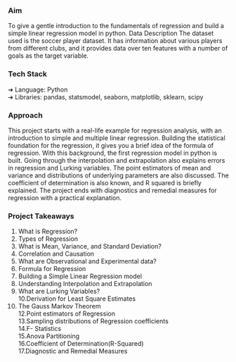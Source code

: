 <H3> Aim </H3>
To give a gentle introduction to the fundamentals of regression and build a simple linear
regression model in python.
Data Description
The dataset used is the soccer player dataset. It has information about various players
from different clubs, and it provides data over ten features with a number of goals as the
target variable.

<H3> Tech Stack </H3>

➔ Language: Python <br/>
➔ Libraries: pandas, statsmodel, seaborn, matplotlib, sklearn, scipy <br/>


<H3> Approach </H3>
This project starts with a real-life example for regression analysis, with an introduction to
simple and multiple linear regression. Building the statistical foundation for the
regression, it gives you a brief idea of the formula of regression. With this background,
the first regression model in python is built. Going through the interpolation and
extrapolation also explains errors in regression and Lurking variables. The point
estimators of mean and variance and distributions of underlying parameters are also
discussed. The coefficient of determination is also known, and R squared is briefly
explained. The project ends with diagnostics and remedial measures for regression with
a practical explanation.

<H3> Project Takeaways </H3>

1. What is Regression? <br/>
2. Types of Regression <br/>
3. What is Mean, Variance, and Standard Deviation? <br/>
4. Correlation and Causation <br/>
5. What are Observational and Experimental data? <br/>
6. Formula for Regression <br/>
7. Building a Simple Linear Regression model <br/>
8. Understanding Interpolation and Extrapolation <br/>
9. What are Lurking Variables? <br/>
10.Derivation for Least Square Estimates <br/>
11. The Gauss Markov Theorem <br/>
12.Point estimators of Regression <br/>
13.Sampling distributions of Regression coefficients <br/>
14.F- Statistics <br/>
15.Anova Partitioning <br/>
16.Coefficient of Determination(R-Squared) <br/>
17.Diagnostic and Remedial Measures <br/>
